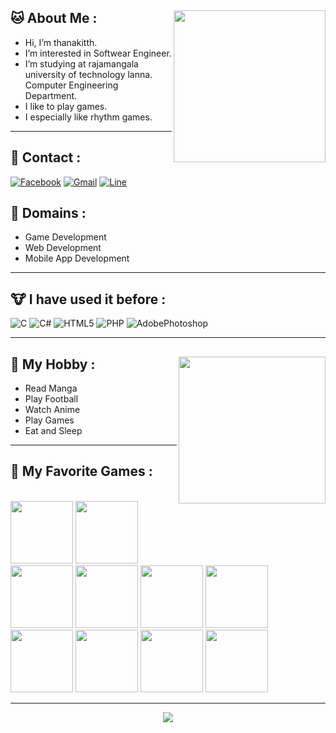 ## 🐱 About Me : <img align='right' src='https://media.tenor.com/tLs_ViApc7AAAAAC/shy-hi.gif' width='243'>

- Hi, I’m thanakitth. <br/>
- I’m interested in Softwear Engineer. <br/>
- I’m studying at rajamangala university of technology lanna. <br/>
  Computer Engineering Department.
- I like to play games.
- I especially like rhythm games.
<hr>

## 🐼 Contact :

[![Facebook](https://img.shields.io/badge/Facebook-1877F2?style=for-the-badge&logo=facebook&logoColor=white)](https://www.facebook.com/uyumapyon0112/)
[![Gmail](https://img.shields.io/badge/Gmail-D14836?style=for-the-badge&logo=gmail&logoColor=white)](mailto:bearychiki0112@gmail.com)
[![Line](https://img.shields.io/badge/Line-00C300?style=for-the-badge&logo=line&logoColor=white)](https://line.me/ti/p/8dTrhzty3D)

## 🦁 Domains :

- Game Development
- Web Development
- Mobile App Development
<hr>

## 🐮 I have used it before :

![C](https://img.shields.io/badge/C-00599C?style=for-the-badge&logo=c&logoColor=white)
![C#](https://img.shields.io/badge/C%23-239120?style=for-the-badge&logo=c-sharp&logoColor=white)
![HTML5](https://img.shields.io/badge/HTML5-E34F26?style=for-the-badge&logo=html5&logoColor=white)
![PHP](https://img.shields.io/badge/PHP-777BB4?style=for-the-badge&logo=php&logoColor=white)
![AdobePhotoshop](https://img.shields.io/badge/Adobe%20Photoshop-31A8FF?style=for-the-badge&logo=Adobe%20Photoshop&logoColor=black)
<hr>

## 🐴 My Hobby : <img align='right' src='https://media.tenor.com/Ge5zjJBIYLoAAAAC/jinx-flipzflops.gif' width='235'>
- Read Manga
- Play Football
- Watch Anime
- Play Games
- Eat and Sleep
<hr>

## 🐧 My Favorite Games :
<br/>
<img src='https://upload.wikimedia.org/wikipedia/commons/thumb/1/1e/Osu%21_Logo_2016.svg/1200px-Osu%21_Logo_2016.svg.png' width='100'>
<img src='https://lh3.googleusercontent.com/TMa_FBrjseeE0ZBQa0fve-dyW1j0YZHnNUzJeRR692EyKcNh6SQB04_ytzYE---4xg' width='100'>
<img src='https://play-lh.googleusercontent.com/CcTpODlVjkZJLgvRAoeTamFcJCYsjFtwgNK_SWGykfTzM0fLKPDSszws1Ga3kmxjhA' width='100'>
<img src='https://play-lh.googleusercontent.com/FucCT9Xisma57qo6oRvL3MSug0GjgHbgNMc0FkXJjvoMq3WtKiP3WcRAjDmnHT3jSmRo' width='100'>
<img src='https://play-lh.googleusercontent.com/VuTHoRqnspERXcMTFa93D8wFw505soPTrcMSsnA57udFSaMJBJAR4IlD9LL-A-ux2Ts' width='100'>
<img src='https://upload.wikimedia.org/wikipedia/en/4/42/Arcaea_app_icon.png' width='100'>
<br>
<img src='https://play-lh.googleusercontent.com/AId9Afqcps7INKxP8G8BbBo1ZKL1aVM8EBTzB7AhETefuiyVSiLDlF7CeCoNuuXqFL4=w240-h480-rw' width='100'>
<img src='https://play-lh.googleusercontent.com/48aIBvL5-V35tjcxv7yRu72-aBikvEvkxJqreWI7zSrJBvWefqc9Mh7JgmuGqSTYe-0' width='100'>
<img src='https://play-lh.googleusercontent.com/zudWVPxuyfmUzVq35ebQwdJ2MVrvGc9x7yIKGazxScMrVT2wZCdG9HVzDJpr0JkuoA1E' width='100'>
<img src='https://styles.redditmedia.com/t5_2whbx6/styles/communityIcon_n8elrzs62yd61.png' width='100'>
<hr>

<center>
    <img src='https://media.tenor.com/kaRCm9ELxKgAAAAC/menhera-chan-chibi.gif'>
</center>
